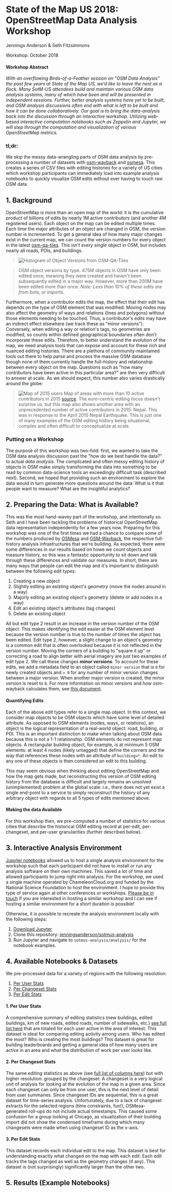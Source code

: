 State of the Map US 2018: OpenStreetMap Data Analysis Workshop
=============
Jennings Anderson & Seth Fitzsimmons

Workshop: October 2018

#### Workshop Abstract

_With an overflowing Birds-of-a-Feather session on “OSM Data Analysis” the past few years at State of the Map US, we’d like to leave the nest as a flock. Many SotM-US attendees build and maintain various OSM data analysis systems, many of which have been and will be presented in independent sessions. Further, better analysis systems have yet to be built, and OSM analysis discussions often end with what is left to be built and how it can be done collaboratively. Our goal is to bring the data-analysis back into the discussion through an interactive workshop. Utilizing web-based interactive computation notebooks such as Zeppelin and Jupyter, we will step through the computation and visualization of various OpenStreetMap metrics._

### tl;dr: 
We skip the messy data-wrangling parts of OSM data analysis by pre-processing a number of datasets with [osm-wayback](https://github.com/osmlab/osm-wayback) and [osmesa](https://github.com/azavea/osmesa). This creates a series of CSV files with editing histories for a variety of US cities which workshop participants can immediately load into example analysis notebooks to quickly visualize OSM edits without ever having to touch raw OSM data.

## 1. Background
OpenStreetMap is more than an open map of the world: it is the cumulative product of billions of edits by nearly 1M active contributors (and another 4M registered users). Each object on the map  can be edited multiple times. Each time the major attributes of an object are changed in OSM, the version number is incremented. To get a general idea of how many major changes exist in the current map, we can count the version numbers for every object in the latest [osm-qa-tiles](https://osmlab.github.io/osm-qa-tiles/). This isn't _every single_ object in OSM, but includes nearly all roads, POIs, and buildings.

> ![ Histogram of Object Versions from OSM-QA-Tiles ](assets/osm_objects_by_version.png)

> OSM object versions by type. 475M objects in OSM have only been edited once, meaning they were created and haven't been subsequently edited in a major way. However, more than 200M have been edited more than once. _Note: Less than 10% of these edits are from bots, or imports._

Furthermore, when a contributor edits the map, the effect that their edit has depends on the type of OSM element that was modified. Moving nodes may also affect the geometry of ways and relations (lines and polygons) without those elements needing to be touched. Thus, a contributor's edits may have an indirect effect elsewhere (we track these as "minor versions"). Conversely, when editing a way or relation's tags, no geometries are modified, so counts within defined geographical boundaries often don't incorporate these edits. Therefore, to better understand the evolution of the map, we need analysis tools that can expose and account for these rich and nuanced editing histories. There are a plethora of community-maintained tools out there to help parse and process the massive OSM database though none of them currently handle the full-history and relationship between every object on the map. Questions such as "how many contributors have been active in this particular area?" are then very difficult to answer at scale. As we should expect, this number also varies drastically around the globe:

> ![ Map of 2015 users](assets/more_than_10_editors_2015.png)
> Map of areas with more than 10 active contributors in 2015 [source](http://mapbox.github.io/osm-analysis-collab/editor-density?yearIdx=10&layer=0&minUsers=10&minObjects=1&#3/30.72/15.15). The euro-centric editing focus doesn't surprise us, but this map also shows another area with an unprecedented number of active contributors in 2015: Nepal. This was in response to the April 2015 Nepal Earthquake. This is just one of many examples of the OSM editing history being situational, complex and often difficult to conceptualize at scale.



### Putting on a Workshop

The purpose of this workshop was two-fold: first, we wanted to take the OSM data analysis discussion past the "how do we best handle the data?" to actual _data analysis_. The complicated and often messy editing history of objects in OSM make simply transforming the data into something to be read by common data-science tools an exceedingly difficult task (described next).  Second, we hoped that providing such an environment to explore the data would in turn generate more questions around the data: What is it that people want to measure? What are the insightful analytics?

## 2. Preparing the Data: What is Available?

This was the most hand-wavey part of the workshop, and intentionally so. Seth and I have been tackling the problems of historical OpenStreetMap data representation independently for a few years now. Preparing for this workshop was one of the first times we had a chance to compare some of the numbers produced by [OSMesa](//github.com/azavea/osmesa) and [OSM-Wayback](//github.com/osmlab/osm-waybac), the respective full-history analysis infrastructures that we're building. As expected, there were some differences in our results based on howe we count objects and measure history, so this was a fantastic opportunity to sit down and talk through these differences and validate our measures. In short, there are many ways that people can edit the map and it's important to distinguish between the following edit types:

1. Creating a new object
2. Slightly editing an existing object's geometry (move the nodes around in a way)
3. Majorly editing an existing object's geometry (delete or add nodes in a way)
4. Edit an existing object's attributes (tag changes)
5. Delete an existing object

All but edit type 2 result in an increase in the version number of the OSM object. This makes identifying the edit easier at the OSM element level because the version number is true to the number of times the object has been edited. Edit type 2, however, a slight change to an object's geometry is a common edit that is often overlooked because it is not reflected in the version number. Moving the corners of a building to "square it up" or correcting a road to align better with aerial imagery are just two examples of edit type 2. We call these changes  **_minor versions_**. To account for these edits, we add a metadata field to an object called `minor version` that is `0` for newly created objects and `> 0` for any number of minor version changes between a major version. When another major version is created, the minor version is reset to `0`. For more information on minor versions and how osm-wayback calculates them, see [this document](https://github.com/osmlab/osm-wayback/).

#### Quantifying Edits
Each of the above edit types refer to a single map object. In this context, we consider map objects to be OSM objects which have some level of detailed attribute. As opposed to OSM elements (nodes, ways, or relations), an object is the logical representation of a real-world object: road, building, or POI. This is an important distinction to make when talking about OSM data because this is not a 1-1 relationship. OSM elements do not represent map objects. A rectangular building object, for example, is at minimum 5 OSM elements: at least 4 nodes (likely untagged) that define the corners and the way that references these nodes with an attribute of `building=*`. An edit to any one of these objects is then considered an edit to this building.

This may seem obvious when thinking about editing OpenStreetMap and how the map gets made, but reconstructing this version of OSM editing history from the database is difficult and largely remains an unsolved (unimplemented) problem at the global scale: i.e., there does not yet exist a single end-point to a service to simply reconstruct the history of any arbitrary object with regards to all 5 types of edits mentioned above.

#### Making the data Available
For this workshop then, we pre-computed a number of statistics for various cities that describe the historical OSM editing record at per-edit, per-changeset, and per-user granularities (further described below).


## 3. Interactive Analysis Environment

[Jupyter notebooks](http://jupyter.org) allowed us to host a single analysis environment for the workshop such that each participant did not have to install or run any analysis software on their own machines. This saved a lot of time and allowed participants to jump right into analysis. For the workshop, we used a single machine operated by ChameleonCloud.org and funded by the National Science Foundation to host the environment. I hope to provide this type of service again at other conferences or workshops. [Please be in touch](mailto:jennings.anderson@colorado.edu) if you are interested in hosting a similar workshop and I can see if hosting a similar environment for a short duration is possible!

Otherwise, it is possible to recreate the analysis environment locally with the following steps: 

1. [Download Jupyter](//jupyter.org)
2. Clone this repository: [jenningsanderson/sotmus-analysis](//github.com/jenningsanderson/sotmus-analysis)
3. Run Jupyter and navigate to `sotmus-analysis/analysis/` for the notebook examples.


## 4. Available Notebooks &amp; Datasets
We pre-processed data for a variety of regions with the following resolution:

1. [Per User Stats]()
2. [Per Changeset Stats]()
3. [Per Edit Stats]()


#### 1. Per User Stats
A comprehensive summary of editing statistics (new buildings, edited buildings, km of new roads, edited roads, number of sidewalks, etc.) [see full list here]() that are totaled for each user active in the area of interest. This dataset is ideal for comparing editing activity among users. Who has edited the most? Who is creating the most buildings? This dataset is great for building leaderboards and getting a general idea of how many users are active in an area and what the distribution of work per user looks like.

#### 2. Per Changeset Stats
The same editing statistics as above (see [full list of columns here]()) but with higher resolution: grouped by the changeset. A changeset is a very logical unit of analysis for looking at the evolution of the map in a given area. Since each changeset can only be from one user, this is the next level of detail from user summaries. Since changeset IDs are sequential, this is a great dataset for time-series analysis. Unfortunately, due to a lack of changeset extracts for the selected regions (time constraints, fun!), OSMesa-generated roll-ups do not include actual timestamps. This caused some confusion for a group looking at Chicago, as visualization of their building import did not show the condensed timeframe during which many changesets were made when using changeset ID as the x-axis.

#### 3. Per Edit Stats
This dataset records each individual edit to the map. This dataset is best for understanding exactly what changed on the map with each edit. Each edit tracks the tags changed as well as the geometry changes (if any). This dataset is (not surprisingly) significantly larger than the other two.



## 5. Results (Example Notebooks)

